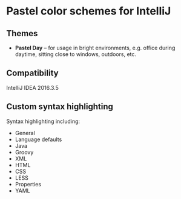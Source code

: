 # Pastel color schemes for IntelliJ
## Themes
* **Pastel Day** – for usage in bright environments, e.g. office during daytime, sitting close to windows, outdoors, etc.

## Compatibility

IntelliJ IDEA 2016.3.5

## Custom syntax highlighting

Syntax highlighting including:
* General
* Language defaults
* Java
* Groovy
* XML
* HTML
* CSS
* LESS
* Properties
* YAML